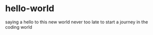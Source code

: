 # hello-world
saying a hello to this new world
never too late to start a journey in the coding world
